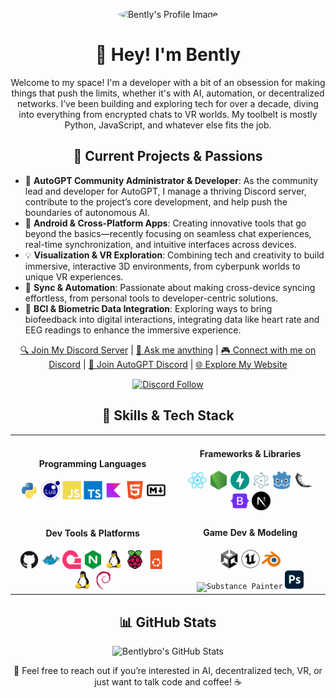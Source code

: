 <!-- Header -->
<p align="center">
  <img src="https://imgur.com/IxCJBAv.png" alt="Bently's Profile Image" style="border-radius: 50%; width: 150px; height: 150px;">
  <h1 align="center">👋 Hey! I'm Bently</h1>
</p>

<!-- About Me Section -->
<p align="center">
Welcome to my space! I'm a developer with a bit of an obsession for making things that push the limits, whether it's with AI, automation, or decentralized networks. I’ve been building and exploring tech for over a decade, diving into everything from encrypted chats to VR worlds. My toolbelt is mostly Python, JavaScript, and whatever else fits the job.
</p>

<!-- Core Interests -->
<h2 align="center">🧩 Current Projects & Passions</h2>
<ul>
  <li>🚀 <strong>AutoGPT Community Administrator & Developer</strong>: As the community lead and developer for AutoGPT, I manage a thriving Discord server, contribute to the project’s core development, and help push the boundaries of autonomous AI.</li>
  <li>📱 <strong>Android & Cross-Platform Apps</strong>: Creating innovative tools that go beyond the basics—recently focusing on seamless chat experiences, real-time synchronization, and intuitive interfaces across devices.</li>
  <li>💡 <strong>Visualization & VR Exploration</strong>: Combining tech and creativity to build immersive, interactive 3D environments, from cyberpunk worlds to unique VR experiences.</li>
  <li>💾 <strong>Sync & Automation</strong>: Passionate about making cross-device syncing effortless, from personal tools to developer-centric solutions.</li>
  <li>🤖 <strong>BCI & Biometric Data Integration</strong>: Exploring ways to bring biofeedback into digital interactions, integrating data like heart rate and EEG readings to enhance the immersive experience.</li>
</ul>


<!-- Links -->
<p align="center">
  <a href="https://discord.gg/yjjC2J569K">🔍 Join My Discord Server</a> |
  <a href="https://github.com/Bentlybro/Bentlybro/issues">💬 Ask me anything</a> |
  <a href="https://discordapp.com/users/353922987235213313">🎮 Connect with me on Discord</a> |
  <a href="https://discord.gg/autogpt">🤖 Join AutoGPT Discord</a> |
  <a href="https://bentlybro.com/">🌐 Explore My Website</a>
</p>

<!-- Discord Follow Button -->
<p align="center">
  <a href="https://discord.gg/yjjC2J569K">
    <img src="https://dcbadge.vercel.app/api/server/yjjC2J569K?style=flat" alt="Discord Follow" />
  </a>
</p>


<!-- Skills Section -->
<h2 align="center">🚀 Skills & Tech Stack</h2>

<table align="center">
<tr>
  <td align="center">
    <h4>Programming Languages</h4>
    <code><img height="30" alt="Python" src="https://github.com/devicons/devicon/blob/master/icons/python/python-original.svg"></code>
    <code><img height="30" alt="Lua" src="https://raw.githubusercontent.com/devicons/devicon/master/icons/lua/lua-plain.svg"></code>
    <code><img height="30" alt="JavaScript" src="https://github.com/devicons/devicon/blob/master/icons/javascript/javascript-plain.svg"></code>
    <code><img height="30" alt="TypeScript" src="https://github.com/devicons/devicon/blob/master/icons/typescript/typescript-original.svg"></code>
    <code><img height="30" alt="Kotlin" src="https://github.com/devicons/devicon/blob/master/icons/kotlin/kotlin-original.svg"></code>
    <code><img height="30" alt="HTML" src="https://github.com/devicons/devicon/blob/master/icons/html5/html5-original.svg"></code>
    <code><img height="30" alt="Markdown" src="https://github.com/devicons/devicon/blob/master/icons/markdown/markdown-original.svg"></code>
  </td>
  <td align="center">
    <h4>Frameworks & Libraries</h4>
    <code><img height="30" alt="React" src="https://github.com/devicons/devicon/blob/master/icons/react/react-original.svg"></code>
    <code><img height="30" alt="Node.js" src="https://github.com/devicons/devicon/blob/master/icons/nodejs/nodejs-original.svg"></code>
    <code><img height="30" alt="FastAPI" src="https://github.com/devicons/devicon/blob/master/icons/fastapi/fastapi-original.svg"></code>
    <code><img height="30" alt="Electron" src="https://github.com/devicons/devicon/blob/master/icons/electron/electron-original.svg"></code>
    <code><img height="30" alt="Godot" src="https://github.com/devicons/devicon/blob/master/icons/godot/godot-original.svg"></code>
    <code><img height="30" alt="Flask" src="https://github.com/devicons/devicon/blob/master/icons/flask/flask-original.svg"></code>
    <code><img height="30" alt="Bootstrap" src="https://github.com/devicons/devicon/blob/master/icons/bootstrap/bootstrap-plain.svg"></code>
    <code><img height="30" alt="Next.js" src="https://github.com/devicons/devicon/blob/master/icons/nextjs/nextjs-original.svg"></code>
  </td>
</tr>
<tr>
  <td align="center">
    <h4>Dev Tools & Platforms</h4>
    <code><img height="30" alt="GitHub" src="https://github.com/devicons/devicon/blob/master/icons/github/github-original.svg"></code>
    <code><img height="30" alt="Docker" src="https://github.com/devicons/devicon/blob/master/icons/docker/docker-original.svg"></code>
    <code><img height="30" alt="Appwrite" src="https://raw.githubusercontent.com/devicons/devicon/refs/heads/master/icons/appwrite/appwrite-original.svg"></code>
    <code><img height="30" alt="Nginx" src="https://github.com/devicons/devicon/blob/master/icons/nginx/nginx-original.svg"></code>
    <code><img height="30" alt="Arch Linux" src="https://github.com/devicons/devicon/blob/master/icons/linux/linux-original.svg"></code>
    <code><img height="30" alt="Raspberry Pi" src="https://github.com/devicons/devicon/blob/master/icons/raspberrypi/raspberrypi-original.svg"></code>
    <code><img height="30" alt="Ubuntu" src="https://github.com/devicons/devicon/blob/master/icons/ubuntu/ubuntu-plain.svg"></code>
    <code><img height="30" alt="Linux" src="https://github.com/devicons/devicon/blob/master/icons/linux/linux-original.svg"></code>
    <code><img height="30" alt="Debian" src="https://github.com/devicons/devicon/blob/master/icons/debian/debian-plain.svg"></code>
  </td>
  <td align="center">
    <h4>Game Dev & Modeling</h4>
    <code><img height="30" alt="Unity" src="https://github.com/devicons/devicon/blob/master/icons/unity/unity-original.svg"></code>
    <code><img height="30" alt="Unreal Engine" src="https://github.com/devicons/devicon/blob/master/icons/unrealengine/unrealengine-original.svg"></code>
    <code><img height="30" alt="Blender" src="https://github.com/devicons/devicon/blob/master/icons/blender/blender-original.svg"></code>
    <code><img height="30" alt="Substance Painter" src="https://static.cdnlogo.com/logos/s/77/substance-painter.svg"></code>
    <code><img height="30" alt="Photoshop" src="https://github.com/devicons/devicon/blob/master/icons/photoshop/photoshop-plain.svg"></code>
  </td>
</tr>
</table>

<!-- GitHub Stats -->
<h2 align="center">📊 GitHub Stats</h2>
<p align="center">
  <img src="https://github-readme-stats.vercel.app/api?username=Bentlybro&show_icons=true&theme=radical" alt="Bentlybro's GitHub Stats" />
</p>

<!-- Footer Note -->
<p align="center">💬 Feel free to reach out if you’re interested in AI, decentralized tech, VR, or just want to talk code and coffee! ☕</p>
